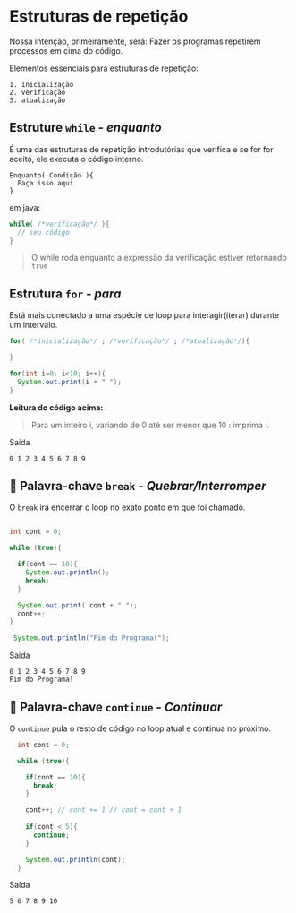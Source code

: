 # Estruturas de repetição

Nossa intenção, primeiramente, será: Fazer os programas repetirem processos em cima do código.

Elementos essenciais para estruturas de repetição:

```
1. inicialização
2. verificação
3. atualização
```

## Estruture `while` - *enquanto*

É uma das estruturas de repetição introdutórias que verifica e se for for aceito, ele executa o código interno.

```
Enquanto( Condição ){
  Faça isso aqui
}
```

em java:
```java
while( /*verificação*/ ){
  // seu código
}
```

> O while roda enquanto a expressão da verificação estiver retornando `true`

## Estrutura `for` - *para*

Está mais conectado a uma espécie de loop para interagir(iterar) durante um intervalo.

```java
for( /*inicialização*/ ; /*verificação*/ ; /*atualização*/){

}
```

```java
for(int i=0; i<10; i++){
  System.out.print(i + " ");
}
```

**Leitura do código acima:**

> Para um inteiro i, variando de 0 até ser menor que 10 : imprima i.

Saída
```
0 1 2 3 4 5 6 7 8 9 
```

## 🔑 Palavra-chave `break` - *Quebrar/Interromper*

O `break` irá encerrar o loop no exato ponto em que foi chamado.

```java

int cont = 0;

while (true){

  if(cont == 10){
    System.out.println();
    break;
  }

  System.out.print( cont + " ");
  cont++;
}

 System.out.println("Fim do Programa!");
```

Saída
```
0 1 2 3 4 5 6 7 8 9
Fim do Programa!
```

## 🔑 Palavra-chave `continue` - *Continuar*

O `continue` pula o resto de código no loop atual e continua no próximo.

```java
  int cont = 0;

  while (true){

    if(cont == 10){
      break;
    }

    cont++; // cont += 1 // cont = cont + 1
    
    if(cont < 5){
      continue;
    }

    System.out.println(cont);
  }
```

Saída
```
5 6 7 8 9 10
```